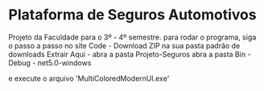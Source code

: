 # Plataforma de Seguros Automotivos
 Projeto da Faculdade para o 3º - 4º semestre.
 para rodar o programa, siga o passo a passo
 no site
    Code - Download ZIP
 na sua pasta padrão de downloads
    Extrair Aqui - abra a pasta Projeto-Seguros
    abra a pasta Bin - Debug - net5.0-windows

 e execute o arquivo 'MultiColoredModernUI.exe'
 

